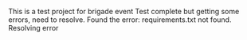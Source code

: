 This is a test project for brigade event
Test complete but getting some errors, need to resolve.
Found the error: requirements.txt not found.
Resolving error
